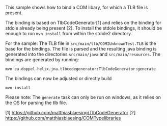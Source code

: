 This sample shows how to bind a COM libary, for which a TLB file is present.

The binding is based on TlbCodeGenerator[1] and relies on the binding for stdole
already being present [2]. To install the stdole bindings, it should be enough
to run `mvn install` from within the stdole2 directory.

For the sample: The TLB file in `src/main/tlb/COMIUnknownTest.TLB` is the base
for the bindings. The file is parsed and the resulting java binding is generated
into the directories `src/main/java` and `src/main/resources`. The bindings are
generated by running:

```shell
mvn eu.doppel-helix.jna.tlbcodegenerator:TlbCodeGenerator:generate
```

The bindings can now be adjusted or directly build

```shell
mvn install
```

Please note: The `generate` task can only be run on windows, as it relies on
the OS for parsing the tlb file.

[1] https://github.com/matthiasblaesing/TlbCodeGenerator
[2] https://github.com/matthiasblaesing/COMTypelibraries